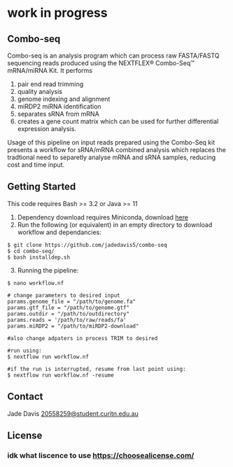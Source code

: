 # work in progress
## Combo-seq

Combo-seq is an analysis program which can process raw FASTA/FASTQ sequencing reads produced using the NEXTFLEX® Combo-Seq™ mRNA/miRNA Kit. It performs 

1. pair end read trimming
2. quality analysis
3. genome indexing and alignment 
4. miRDP2 miRNA identification
5. separates sRNA from mRNA 
6. creates a gene count matrix which can be used for further differential expression analysis. 


Usage of this pipeline on input reads prepared using the Combo-Seq kit presents a workflow for sRNA/mRNA combined analysis which replaces the tradtional need to separetly analyse mRNA and sRNA samples, reducing cost and time input. 


## Getting Started
This code requires Bash >= 3.2 or Java >= 11

1. Dependency download requires Miniconda, download [here](https://docs.conda.io/en/latest/miniconda.html)
2. Run the following (or equivalent) in an empty directory to download workflow and dependancies:
``` 
$ git clone https://github.com/jadedavis5/combo-seq
$ cd combo-seq/
$ bash installdep.sh
```
3. Running the pipeline:
``` 
$ nano workflow.nf

# change parameters to desired input 
params.genome_file = "/path/to/genome.fa"
params.gtf_file = "/path/to/genome.gtf"
params.outdir = "/path/to/outdirectory"
params.reads = '/path/to/raw/reads/fa'
params.miRDP2 = "/path/to/miRDP2-download"

#also change adpaters in process TRIM to desired 

#run using:
$ nextflow run workflow.nf

#if the run is interrupted, resume from last point using:
$ nextflow run workflow.nf -resume
```



## Contact
Jade Davis 20558259@student.curitn.edu.au

## License
### idk what liscence to use https://choosealicense.com/


